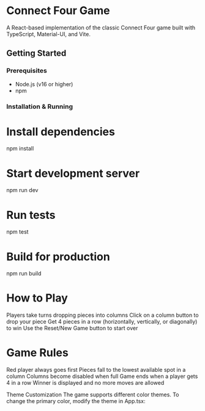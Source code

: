 # Connect Four Game

A React-based implementation of the classic Connect Four game built with TypeScript, Material-UI, and Vite.

## Getting Started

### Prerequisites
- Node.js (v16 or higher)
- npm

### Installation & Running

# Install dependencies
npm install

# Start development server
npm run dev

# Run tests
npm test

# Build for production
npm run build

# How to Play

Players take turns dropping pieces into columns
Click on a column button to drop your piece
Get 4 pieces in a row (horizontally, vertically, or diagonally) to win
Use the Reset/New Game button to start over

# Game Rules

Red player always goes first
Pieces fall to the lowest available spot in a column
Columns become disabled when full
Game ends when a player gets 4 in a row
Winner is displayed and no more moves are allowed

Theme Customization
The game supports different color themes. To change the primary color, modify the theme in App.tsx:
